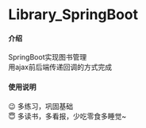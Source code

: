 # Library_SpringBoot

#### 介绍
SpringBoot实现图书管理<br />
用ajax前后端传递回调的方式完成<br />




#### 使用说明
:wink: 多练习，巩固基础<br />
:innocent: 多读书，多看报，少吃零食多睡觉~
